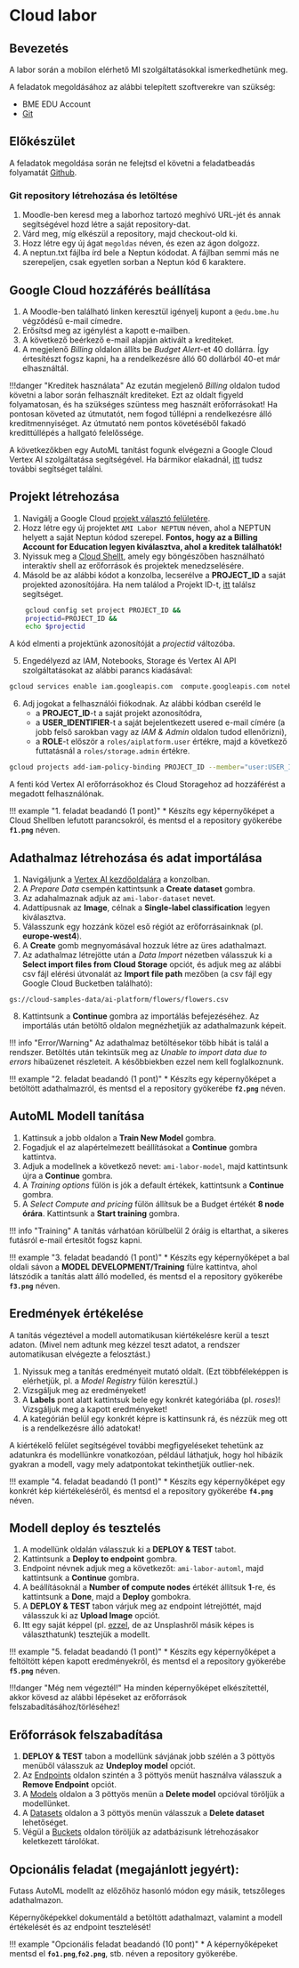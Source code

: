 # Cloud labor

## Bevezetés

A labor során a mobilon elérhető MI szolgáltatásokkal ismerkedhetünk meg.

A feladatok megoldásához az alábbi telepített szoftverekre van szükség:

- BME EDU Account
- [Git](https://git-scm.com/)

## Előkészület

A feladatok megoldása során ne felejtsd el követni a feladatbeadás folyamatát [Github](../../tudnivalok/github/GitHub.md).

### Git repository létrehozása és letöltése

1. Moodle-ben keresd meg a laborhoz tartozó meghívó URL-jét és annak segítségével hozd létre a saját repository-dat.
2. Várd meg, míg elkészül a repository, majd checkout-old ki.
3. Hozz létre egy új ágat `megoldas` néven, és ezen az ágon dolgozz.
4. A neptun.txt fájlba írd bele a Neptun kódodat. A fájlban semmi más ne szerepeljen, csak egyetlen sorban a Neptun kód 6 karaktere.

## Google Cloud hozzáférés beállítása

1. A Moodle-ben található linken keresztül igényelj kupont a `@edu.bme.hu` végződésű e-mail címedre.
2. Erősítsd meg az igénylést a kapott e-mailben.
3. A következő beérkező e-mail alapján aktivált a krediteket.
4. A megjelenő *Billing* oldalon állíts be *Budget Alert*-et 40 dollárra. Így értesítészt fogsz kapni, ha a rendelkezésre álló 60 dollárból 40-et már elhasználtál.

!!!danger "Kreditek használata"
	Az ezután megjelenő *Billing* oldalon tudod követni a labor során felhasznált krediteket. Ezt az oldalt figyeld folyamatosan, és ha szükséges szüntess meg használt erőforrásokat! Ha pontosan követed az útmutatót, nem fogod túllépni a rendelkezésre álló kreditmennyiséget. Az útmutató nem pontos követéséből fakadó kredittúllépés a hallgató felelőssége.

A következőkben egy AutoML tanítást fogunk elvégezni a Google Cloud Vertex AI szolgáltatása segítségével. Ha bármikor elakadnál, [itt](https://cloud.google.com/vertex-ai/docs/tutorials/image-classification-automl/overview?authuser=0) tudsz további segítséget találni.


## Projekt létrehozása

1. Navigálj a Google Cloud [projekt választó felületére](https://console.cloud.google.com/projectselector2/home/dashboard?authuser=0).
2. Hozz létre egy új projektet ```AMI Labor NEPTUN``` néven, ahol a NEPTUN helyett a saját Neptun kódod szerepel. **Fontos, hogy az a Billing Account for Education legyen kiválasztva, ahol a kreditek találhatók!**
3. Nyissuk meg a [Cloud Shellt](https://ssh.cloud.google.com/cloudshell/editor?authuser=0), amely egy böngészőben használható interaktív shell az erőforrások és projektek menedzselésére.
4. Másold be az alábbi kódot a konzolba, lecserélve a **PROJECT_ID**  a saját projekted azonosítójára. Ha nem találod a Projekt ID-t, [itt](https://cloud.google.com/vertex-ai/docs/tutorials/tabular-bq-prediction/prerequisites?authuser=0#find-project-id) találsz segítséget.

```bash
    gcloud config set project PROJECT_ID &&
    projectid=PROJECT_ID &&
    echo $projectid
```

A kód elmenti a projektünk azonosítóját a *projectid* változóba.  

5. Engedélyezd az IAM, Notebooks, Storage és Vertex AI API szolgáltatásokat az alábbi parancs kiadásával:
```bash
gcloud services enable iam.googleapis.com  compute.googleapis.com notebooks.googleapis.com storage.googleapis.com aiplatform.googleapis.com
```

6. Adj jogokat a felhasználói fiókodnak. Az alábbi kódban cseréld le
    - a **PROJECT_ID**-t a saját projekt azonosítódra,
    - a **USER_IDENTIFIER**-t a saját bejelentkezett usered e-mail címére (a jobb felső sarokban vagy az *IAM & Admin* oldalon tudod ellenőrizni),
    - a **ROLE**-t először a ```roles/aiplatform.user``` értékre, majd a következő futtatásnál a ```roles/storage.admin``` értékre.

```bash
gcloud projects add-iam-policy-binding PROJECT_ID --member="user:USER_IDENTIFIER" --role=ROLE
```

A fenti kód Vertex AI erőforrásokhoz és Cloud Storagehoz ad hozzáférést a megadott felhasználónak.


!!! example "1. feladat beadandó (1 pont)"
    * Készíts egy képernyőképet a Cloud Shellben lefutott parancsokról, és mentsd el a repository gyökerébe **`f1.png`** néven.

## Adathalmaz létrehozása és adat importálása

1. Navigáljunk a [Vertex AI kezdőoldalára](https://console.cloud.google.com/vertex-ai/?authuser=0) a konzolban.
2. A *Prepare Data* csempén kattintsunk a **Create dataset** gombra.
3. Az adahalmaznak adjuk az ```ami-labor-dataset``` nevet.
4. Adattípusnak az **Image**, célnak a **Single-label classification** legyen kiválasztva.
5. Válasszunk egy hozzánk közel eső régiót az erőforrásainknak (pl. **europe-west4**).
6. A **Create** gomb megnyomásával hozzuk létre az üres adathalmazt.
7. Az adathalmaz létrejötte után a *Data Import* nézetben válasszuk ki a **Select import files from Cloud Storage** opciót, és adjuk meg az alábbi csv fájl elérési útvonalát az **Import file path** mezőben (a csv fájl egy Google Cloud Bucketben található):
```
gs://cloud-samples-data/ai-platform/flowers/flowers.csv
```
8. Kattintsunk a **Continue** gombra az importálás befejezéséhez. Az importálás után betöltő oldalon megnézhetjük az adathalmazunk képeit.

!!! info "Error/Warning"
    Az adathalmaz betöltésekor több hibát is talál a rendszer. Betöltés után tekintsük meg az *Unable to import data due to errors* hibaüzenet részleteit. A későbbiekben ezzel nem kell foglalkoznunk.

!!! example "2. feladat beadandó (1 pont)"
    * Készíts egy képernyőképet a betöltött adathalmazról, és mentsd el a repository gyökerébe **`f2.png`** néven.

## AutoML Modell tanítása

1. Kattinsuk a jobb oldalon a **Train New Model** gombra.
2. Fogadjuk el az alapértelmezett beállításokat a **Continue** gombra kattintva.
3. Adjuk a modellnek a következő nevet: ```ami-labor-model```, majd kattintsunk újra a **Continue** gombra.
4. A *Training options* fülön is jók a default értékek, kattintsunk a **Continue** gombra.
5. A *Select Compute and pricing* fülön állítsuk be a Budget értékét **8 node órára**. Kattintsunk a **Start training** gombra.

!!! info "Training"
    A tanítás várhatóan körülbelül 2 óráig is eltarthat, a sikeres futásról e-mail értesítőt fogsz kapni.

!!! example "3. feladat beadandó (1 pont)"
    * Készíts egy képernyőképet a bal oldali sávon a **MODEL DEVELOPMENT/Training** fülre kattintva, ahol látszódik a tanítás alatt álló modelled, és mentsd el a repository gyökerébe **`f3.png`** néven.

## Eredmények értékelése

A tanítás végeztével a modell automatikusan kiértékelésre kerül a teszt adaton. (Mivel nem adtunk meg kézzel teszt adatot, a rendszer automatikusan elvégezte a felosztást.)  

1. Nyissuk meg a tanítás eredményeit mutató oldalt. (Ezt többféleképpen is elérhetjük, pl. a *Model Registry* fülön keresztül.)
2. Vizsgáljuk meg az eredményeket!
3. A **Labels** pont alatt kattintsuk bele egy konkrét kategóriába (pl. *roses*)! Vizsgáljuk meg a kapott eredményeket!
4. A kategórián belül egy konkrét képre is kattinsunk rá, és nézzük meg ott is a rendelkezésre álló adatokat!  

A kiértékelő felület segítségével további megfigyeléseket tehetünk az adatunkra és modellünkre vonatkozóan, például láthatjuk, hogy hol hibázik gyakran a modell, vagy mely adatpontokat tekinthetjük outlier-nek.

!!! example "4. feladat beadandó (1 pont)"
    * Készíts egy képernyőképet egy konkrét kép kiértékeléséről, és mentsd el a repository gyökerébe **`f4.png`** néven.


## Modell deploy és tesztelés

1. A modellünk oldalán válasszuk ki a **DEPLOY & TEST** tabot.
2. Kattintsunk a **Deploy to endpoint** gombra.
3. Endpoint névnek adjuk meg a következőt: ```ami-labor-automl```, majd kattintsunk a **Continue** gombra.
4. A beállításoknál a **Number of compute nodes** értékét állítsuk **1**-re, és kattintsunk a **Done**, majd a **Deploy** gombokra.
5. A **DEPLOY & TEST** tabon várjuk meg az endpoint létrejöttét, majd válasszuk ki az **Upload Image** opciót.
6. Itt egy saját képpel (pl. [ezzel](https://unsplash.com/photos/sunflower-field-under-blue-sky-during-daytime-2IzoIHBgYAo), de az Unsplashről másik képes is választhatunk) tesztejük a modellt.

!!! example "5. feladat beadandó (1 pont)"
    * Készíts egy képernyőképet a feltöltött képen kapott eredményekről, és mentsd el a repository gyökerébe **`f5.png`** néven.

!!!danger "Még nem végeztél!"
	Ha minden képernyőképet elkészítettél, akkor kövesd az alábbi lépéseket az erőforrások felszabadításához/törléséhez!

## Erőforrások felszabadítása

1. **DEPLOY & TEST** tabon a modellünk sávjának jobb szélén a 3 pöttyös menüből válasszuk az **Undeploy model** opciót.
2. Az [Endpoints](https://console.cloud.google.com/vertex-ai/endpoints?authuser=0) oldalon szintén a 3 pöttyös menüt használva válasszuk a **Remove Endpoint** opciót.
3. A [Models](https://console.cloud.google.com/vertex-ai/models?authuser=0) oldalon a 3 pöttyös menün a **Delete model** opcióval töröljük a modellünket.
4. A [Datasets](https://console.cloud.google.com/vertex-ai/datasets?authuser=0) oldalon a 3 pöttyös menün válasszuk a **Delete dataset** lehetőséget.
5. Végül a [Buckets](https://console.cloud.google.com/storage/browser?authuser=0) oldalon töröljük az adatbázisunk létrehozásakor keletkezett tárolókat.

## Opcionális feladat (megajánlott jegyért):

Futass AutoML modellt az előzőhöz hasonló módon egy másik, tetszőleges adathalmazon.  

Képernyőképekkel dokumentáld a betöltött adathalmazt, valamint a modell értékelését és az endpoint tesztelését!

!!! example "Opcionális feladat beadandó (10 pont)"
    * A képernyőképeket mentsd el **`fo1.png`**,**`fo2.png`**, stb. néven a repository gyökerébe.
